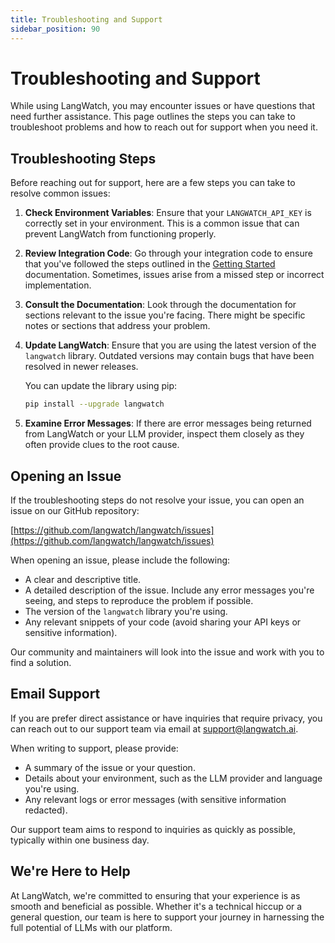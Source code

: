 ```yaml
---
title: Troubleshooting and Support
sidebar_position: 90
---
```


# Troubleshooting and Support

While using LangWatch, you may encounter issues or have questions that need further assistance. This page outlines the steps you can take to troubleshoot problems and how to reach out for support when you need it.

## Troubleshooting Steps

Before reaching out for support, here are a few steps you can take to resolve common issues:

1. **Check Environment Variables**: Ensure that your `LANGWATCH_API_KEY` is correctly set in your environment. This is a common issue that can prevent LangWatch from functioning properly.

2. **Review Integration Code**: Go through your integration code to ensure that you've followed the steps outlined in the [Getting Started](#) documentation. Sometimes, issues arise from a missed step or incorrect implementation.

3. **Consult the Documentation**: Look through the documentation for sections relevant to the issue you're facing. There might be specific notes or sections that address your problem.

4. **Update LangWatch**: Ensure that you are using the latest version of the `langwatch` library. Outdated versions may contain bugs that have been resolved in newer releases.

   You can update the library using pip:

   ```sh
   pip install --upgrade langwatch
   ```

5. **Examine Error Messages**: If there are error messages being returned from LangWatch or your LLM provider, inspect them closely as they often provide clues to the root cause.

## Opening an Issue

If the troubleshooting steps do not resolve your issue, you can open an issue on our GitHub repository:

[https://github.com/langwatch/langwatch/issues](https://github.com/langwatch/langwatch/issues)

When opening an issue, please include the following:

- A clear and descriptive title.
- A detailed description of the issue. Include any error messages you're seeing, and steps to reproduce the problem if possible.
- The version of the `langwatch` library you're using.
- Any relevant snippets of your code (avoid sharing your API keys or sensitive information).

Our community and maintainers will look into the issue and work with you to find a solution.

## Email Support

If you are prefer direct assistance or have inquiries that require privacy, you can reach out to our support team via email at support@langwatch.ai.

When writing to support, please provide:

- A summary of the issue or your question.
- Details about your environment, such as the LLM provider and language you're using.
- Any relevant logs or error messages (with sensitive information redacted).

Our support team aims to respond to inquiries as quickly as possible, typically within one business day.

## We're Here to Help

At LangWatch, we're committed to ensuring that your experience is as smooth and beneficial as possible. Whether it's a technical hiccup or a general question, our team is here to support your journey in harnessing the full potential of LLMs with our platform.
